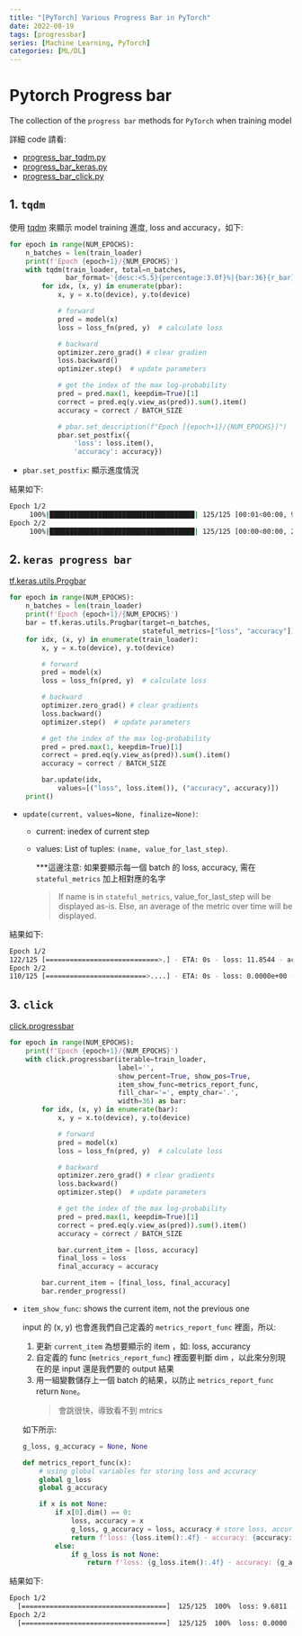 ```yaml
---
title: "[PyTorch] Various Progress Bar in PyTorch"
date: 2022-08-19
tags: [progressbar]
series: [Machine Learning, PyTorch]
categories: [ML/DL]
---
```


# Pytorch Progress bar

The collection of the `progress bar` methods for `PyTorch` when training model

詳細 code 請看:

- [progress_bar_tqdm.py](https://github.com/kaka-lin/ML-Notes/blob/master/Pytorch/progress_bar/progress_bar_tqdm.py)
- [progress_bar_keras.py](https://github.com/kaka-lin/ML-Notes/blob/master/Pytorch/progress_bar/progress_bar_keras.py)
- [progress_bar_click.py](https://github.com/kaka-lin/ML-Notes/blob/master/Pytorch/progress_bar/progress_bar_click.py)

## 1. `tqdm`

使用 [tqdm](https://tqdm.github.io/) 來顯示 model training 進度, loss and accuracy，如下:

```python
for epoch in range(NUM_EPOCHS):
    n_batches = len(train_loader)
    print(f'Epoch {epoch+1}/{NUM_EPOCHS}')
    with tqdm(train_loader, total=n_batches,
              bar_format='{desc:<5.5}{percentage:3.0f}%|{bar:36}{r_bar}') as pbar:
        for idx, (x, y) in enumerate(pbar):
            x, y = x.to(device), y.to(device)

            # forward
            pred = model(x)
            loss = loss_fn(pred, y)  # calculate loss

            # backward
            optimizer.zero_grad() # clear gradien
            loss.backward()
            optimizer.step()  # update parameters

            # get the index of the max log-probability
            pred = pred.max(1, keepdim=True)[1]
            correct = pred.eq(y.view_as(pred)).sum().item()
            accuracy = correct / BATCH_SIZE

            # pbar.set_description(f"Epoch [{epoch+1}/{NUM_EPOCHS}]")
            pbar.set_postfix({
                'loss': loss.item(),
                'accuracy': accuracy})
```
- `pbar.set_postfix`: 顯示進度情況

結果如下:

```bash
Epoch 1/2
     100%|████████████████████████████████████| 125/125 [00:01<00:00, 96.80it/s, loss=7.79, accuracy=0.375]
Epoch 2/2
     100%|████████████████████████████████████| 125/125 [00:00<00:00, 286.94it/s, loss=0, accuracy=1]
```

## 2. `keras progress bar`

[tf.keras.utils.Progbar](https://www.tensorflow.org/api_docs/python/tf/keras/utils/Progbar)

```python
for epoch in range(NUM_EPOCHS):
    n_batches = len(train_loader)
    print(f'Epoch {epoch+1}/{NUM_EPOCHS}')
    bar = tf.keras.utils.Progbar(target=n_batches,
                                 stateful_metrics=["loss", "accuracy"])
    for idx, (x, y) in enumerate(train_loader):
        x, y = x.to(device), y.to(device)

        # forward
        pred = model(x)
        loss = loss_fn(pred, y)  # calculate loss

        # backward
        optimizer.zero_grad() # clear gradients
        loss.backward()
        optimizer.step()  # update parameters

        # get the index of the max log-probability
        pred = pred.max(1, keepdim=True)[1]
        correct = pred.eq(y.view_as(pred)).sum().item()
        accuracy = correct / BATCH_SIZE

        bar.update(idx,
            values=[("loss", loss.item()), ("accuracy", accuracy)])
    print()

```
- `update(current, values=None, finalize=None)`:
  - current: inedex of current step
  - values: List of tuples: `(name, value_for_last_step)`.

    ***這邊注意: 如果要顯示每一個 batch 的 loss, accuracy, 需在 `stateful_metrics` 加上相對應的名字

    > If name is in `stateful_metrics`, value_for_last_step will be displayed as-is.
    > Else, an average of the metric over time will be displayed.

結果如下:

```bash
Epoch 1/2
122/125 [============================>.] - ETA: 0s - loss: 11.8544 - accuracy: 0.1250
Epoch 2/2
110/125 [=========================>....] - ETA: 0s - loss: 0.0000e+00 - accuracy: 1.0000
```

## 3. `click`

[click.progressbar](https://click.palletsprojects.com/en/latest/api/#click.progressbar)

```python
for epoch in range(NUM_EPOCHS):
    print(f'Epoch {epoch+1}/{NUM_EPOCHS}')
    with click.progressbar(iterable=train_loader,
                           label='',
                           show_percent=True, show_pos=True,
                           item_show_func=metrics_report_func,
                           fill_char='=', empty_char='.',
                           width=36) as bar:
        for idx, (x, y) in enumerate(bar):
            x, y = x.to(device), y.to(device)

            # forward
            pred = model(x)
            loss = loss_fn(pred, y)  # calculate loss

            # backward
            optimizer.zero_grad() # clear gradients
            loss.backward()
            optimizer.step()  # update parameters

            # get the index of the max log-probability
            pred = pred.max(1, keepdim=True)[1]
            correct = pred.eq(y.view_as(pred)).sum().item()
            accuracy = correct / BATCH_SIZE

            bar.current_item = [loss, accuracy]
            final_loss = loss
            final_accuracy = accuracy

        bar.current_item = [final_loss, final_accuracy]
        bar.render_progress()
```
- `item_show_func`: shows the current item, not the previous one

    input 的 (x, y) 也會進我們自己定義的 `metrics_report_func` 裡面，所以:

    1. 更新 `current_item` 為想要顯示的 item ，如: loss, accurancy
    2. 自定義的 func (`metrics_report_func`) 裡面要判斷 dim ，以此來分別現在的是 input 還是我們要的 output 結果
    3. 用一組變數儲存上一個 batch 的結果，以防止 `metrics_report_func` return `None`。
        > 會跳很快，導致看不到 mtrics

    如下所示:

    ```python
    g_loss, g_accuracy = None, None

    def metrics_report_func(x):
        # using global variables for storing loss and accuracy
        global g_loss
        global g_accuracy

        if x is not None:
            if x[0].dim() == 0:
                loss, accuracy = x
                g_loss, g_accuracy = loss, accuracy # store loss, accuracy into global variables
                return f'loss: {loss.item():.4f} - accuracy: {accuracy:.4f}'
            else:
                if g_loss is not None:
                    return f'loss: {g_loss.item():.4f} - accuracy: {g_accuracy:.4f}'
    ```

結果如下:

```bash
Epoch 1/2
  [====================================]  125/125  100%  loss: 9.6811 - accuracy: 0.1250
Epoch 2/2
  [====================================]  125/125  100%  loss: 0.0000 - accuracy: 1.0000
```
